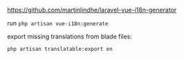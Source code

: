 https://github.com/martinlindhe/laravel-vue-i18n-generator

run `php artisan vue-i18n:generate`

export missing translations from blade files:

`php artisan translatable:export en`